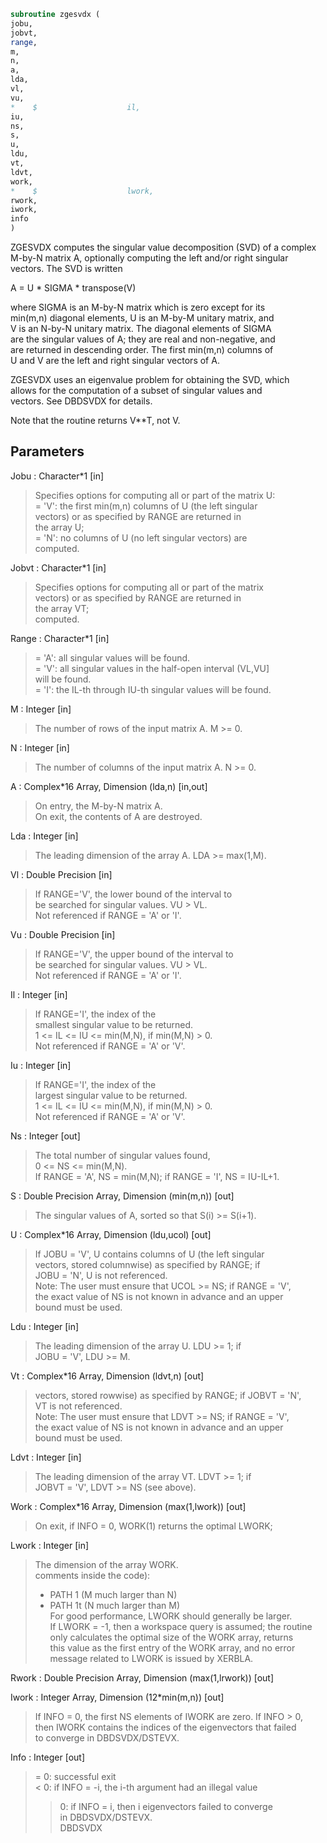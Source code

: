 ```fortran  
subroutine zgesvdx (  
jobu,  
jobvt,  
range,  
m,  
n,  
a,  
lda,  
vl,  
vu,  
*    $                    il,  
iu,  
ns,  
s,  
u,  
ldu,  
vt,  
ldvt,  
work,  
*    $                    lwork,  
rwork,  
iwork,  
info  
)  
```  
  
ZGESVDX computes the singular value decomposition (SVD) of a complex  
M-by-N matrix A, optionally computing the left and/or right singular  
vectors. The SVD is written  
  
A = U * SIGMA * transpose(V)  
  
where SIGMA is an M-by-N matrix which is zero except for its  
min(m,n) diagonal elements, U is an M-by-M unitary matrix, and  
V is an N-by-N unitary matrix.  The diagonal elements of SIGMA  
are the singular values of A; they are real and non-negative, and  
are returned in descending order.  The first min(m,n) columns of  
U and V are the left and right singular vectors of A.  
  
ZGESVDX uses an eigenvalue problem for obtaining the SVD, which  
allows for the computation of a subset of singular values and  
vectors. See DBDSVDX for details.  
  
Note that the routine returns V**T, not V.  
  
## Parameters  
Jobu : Character*1 [in]  
> Specifies options for computing all or part of the matrix U:  
> = 'V':  the first min(m,n) columns of U (the left singular  
> vectors) or as specified by RANGE are returned in  
> the array U;  
> = 'N':  no columns of U (no left singular vectors) are  
> computed.  
  
Jobvt : Character*1 [in]  
> Specifies options for computing all or part of the matrix  
> vectors) or as specified by RANGE are returned in  
> the array VT;  
> computed.  
  
Range : Character*1 [in]  
> = 'A': all singular values will be found.  
> = 'V': all singular values in the half-open interval (VL,VU]  
> will be found.  
> = 'I': the IL-th through IU-th singular values will be found.  
  
M : Integer [in]  
> The number of rows of the input matrix A.  M >= 0.  
  
N : Integer [in]  
> The number of columns of the input matrix A.  N >= 0.  
  
A : Complex*16 Array, Dimension (lda,n) [in,out]  
> On entry, the M-by-N matrix A.  
> On exit, the contents of A are destroyed.  
  
Lda : Integer [in]  
> The leading dimension of the array A.  LDA >= max(1,M).  
  
Vl : Double Precision [in]  
> If RANGE='V', the lower bound of the interval to  
> be searched for singular values. VU > VL.  
> Not referenced if RANGE = 'A' or 'I'.  
  
Vu : Double Precision [in]  
> If RANGE='V', the upper bound of the interval to  
> be searched for singular values. VU > VL.  
> Not referenced if RANGE = 'A' or 'I'.  
  
Il : Integer [in]  
> If RANGE='I', the index of the  
> smallest singular value to be returned.  
> 1 <= IL <= IU <= min(M,N), if min(M,N) > 0.  
> Not referenced if RANGE = 'A' or 'V'.  
  
Iu : Integer [in]  
> If RANGE='I', the index of the  
> largest singular value to be returned.  
> 1 <= IL <= IU <= min(M,N), if min(M,N) > 0.  
> Not referenced if RANGE = 'A' or 'V'.  
  
Ns : Integer [out]  
> The total number of singular values found,  
> 0 <= NS <= min(M,N).  
> If RANGE = 'A', NS = min(M,N); if RANGE = 'I', NS = IU-IL+1.  
  
S : Double Precision Array, Dimension (min(m,n)) [out]  
> The singular values of A, sorted so that S(i) >= S(i+1).  
  
U : Complex*16 Array, Dimension (ldu,ucol) [out]  
> If JOBU = 'V', U contains columns of U (the left singular  
> vectors, stored columnwise) as specified by RANGE; if  
> JOBU = 'N', U is not referenced.  
> Note: The user must ensure that UCOL >= NS; if RANGE = 'V',  
> the exact value of NS is not known in advance and an upper  
> bound must be used.  
  
Ldu : Integer [in]  
> The leading dimension of the array U.  LDU >= 1; if  
> JOBU = 'V', LDU >= M.  
  
Vt : Complex*16 Array, Dimension (ldvt,n) [out]  
> vectors, stored rowwise) as specified by RANGE; if JOBVT = 'N',  
> VT is not referenced.  
> Note: The user must ensure that LDVT >= NS; if RANGE = 'V',  
> the exact value of NS is not known in advance and an upper  
> bound must be used.  
  
Ldvt : Integer [in]  
> The leading dimension of the array VT.  LDVT >= 1; if  
> JOBVT = 'V', LDVT >= NS (see above).  
  
Work : Complex*16 Array, Dimension (max(1,lwork)) [out]  
> On exit, if INFO = 0, WORK(1) returns the optimal LWORK;  
  
Lwork : Integer [in]  
> The dimension of the array WORK.  
> comments inside the code):  
> - PATH 1  (M much larger than N)  
> - PATH 1t (N much larger than M)  
> For good performance, LWORK should generally be larger.  
> If LWORK = -1, then a workspace query is assumed; the routine  
> only calculates the optimal size of the WORK array, returns  
> this value as the first entry of the WORK array, and no error  
> message related to LWORK is issued by XERBLA.  
  
Rwork : Double Precision Array, Dimension (max(1,lrwork)) [out]  
  
Iwork : Integer Array, Dimension (12*min(m,n)) [out]  
> If INFO = 0, the first NS elements of IWORK are zero. If INFO > 0,  
> then IWORK contains the indices of the eigenvectors that failed  
> to converge in DBDSVDX/DSTEVX.  
  
Info : Integer [out]  
> = 0:  successful exit  
> < 0:  if INFO = -i, the i-th argument had an illegal value  
> > 0:  if INFO = i, then i eigenvectors failed to converge  
> in DBDSVDX/DSTEVX.  
> DBDSVDX  
  
